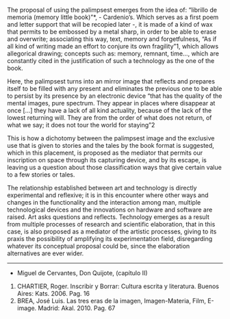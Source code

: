 The proposal of using the palimpsest emerges from the idea of: “librillo de memoria (memory little book)”*, - Cardenio’s. Which serves as a first poem and letter support that will be recopied later -, it is made of a kind of wax that permits to be embossed by a metal sharp, in order to be able to erase and overwrite; associating this way, text, memory and forgetfulness, “As if all kind of writing made an effort to conjure its own fragility”1, which allows allegorical drawing; concepts such as: memory, remnant, time…, which are constantly cited in the justification of such a technology as the one of the book.

Here, the palimpsest turns into an mirror image that reflects and prepares itself to be filled with any present and eliminates the previous one to be able to persist  by its presence by an electronic device “that has the quality of the mental images, pure spectrum.  They appear in places where disappear at once […] they have a lack of all kind actuality, because of the lack of the lowest returning will. They are from the order of what does not return, of what we say; it does not tour the world for staying”2

This is how a dichotomy between the palimpsest image and the exclusive use that is given to stories and the tales by the book format is suggested, which in this placement, is proposed as the mediator that permits our inscription on space through its capturing device, and by its escape, is leaving us a question about those classification ways that give certain value to a few stories or tales.

The relationship established between art and technology is directly experimental and reflexive; it is in this encounter where other ways and changes in the functionality and the interaction among man, multiple technological devices and the innovations on hardware and software are raised.  Art asks questions and reflects.  Technology emerges as a result from multiple processes of research and scientific elaboration, that in this case, is also proposed as a mediator of the artistic processes, giving to its praxis the possibility of amplifying its experimentation field, disregarding whatever its conceptual proposal could be, since the elaboration alternatives are ever wider.

------------------------------ 
* Miguel de Cervantes, Don Quijote, (capítulo II)
1. CHARTIER, Roger. Inscribir y Borrar: Cultura escrita y literatura. Buenos Aires: Kats. 2006. Pag. 16 
2. BREA, José Luis. Las tres eras de la imagen, Imagen-Materia, Film, E-image. Madrid: Akal. 2010. Pag. 67
